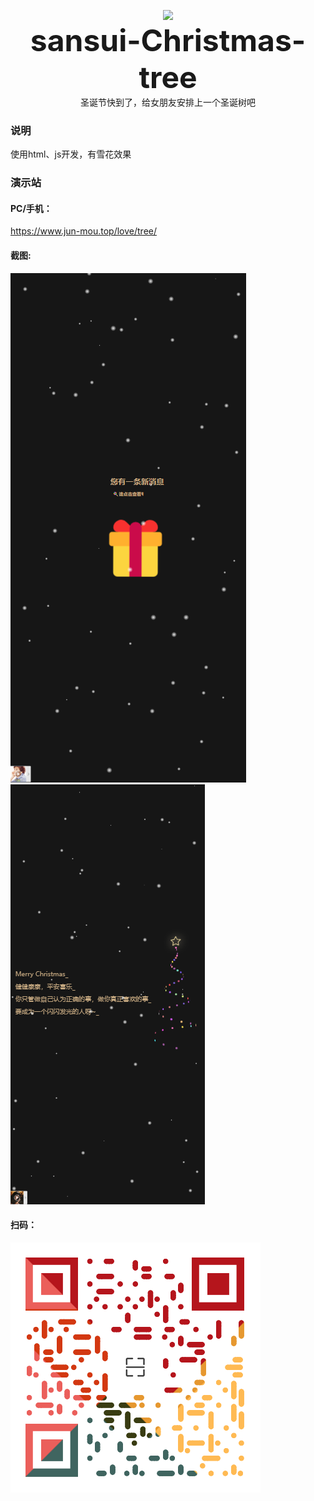 <p align="center">
    <img src="https://api.paugram.com/wallpaper/?source=sina&category=us"/>
    <br><strong><font size=70>sansui-Christmas-tree</font></strong>
<br>圣诞节快到了，给女朋友安排上一个圣诞树吧
    <br>
</p>


### 说明
使用html、js开发，有雪花效果

### 演示站

#### PC/手机：

<a href='https://www.jun-mou.top/love/tree/' target="_blank">https://www.jun-mou.top/love/tree/</a>

#### 截图:
![输入图片说明](%E5%BE%AE%E4%BF%A1%E5%9B%BE%E7%89%87_20231225164917.png)
![输入图片说明](%E5%BE%AE%E4%BF%A1%E5%9B%BE%E7%89%87_20231225165146.png)

#### 扫码：

![演示地址](%E5%BE%AE%E4%BF%A1%E5%9B%BE%E7%89%87_20231225164608.png)